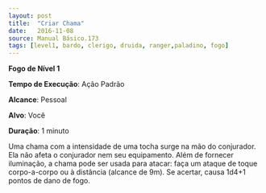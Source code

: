 ```yaml
---
layout: post
title:  "Criar Chama"
date:   2016-11-08
source: Manual Básico.173
tags: [level1, bardo, clerigo, druida, ranger,paladino, fogo]
---
```


**Fogo de Nível 1**

**Tempo de Execução**: Ação Padrão

**Alcance**: Pessoal

**Alvo**: Você

**Duração**: 1 minuto


Uma chama com a intensidade de uma tocha surge na mão do conjurador.
Ela não afeta o conjurador nem seu equipamento. Além de fornecer iluminação, a chama pode ser usada para atacar: faça um
ataque de toque corpo-a-corpo ou à distância (alcance de 9m). Se acertar, causa 1d4+1 pontos de dano de fogo.